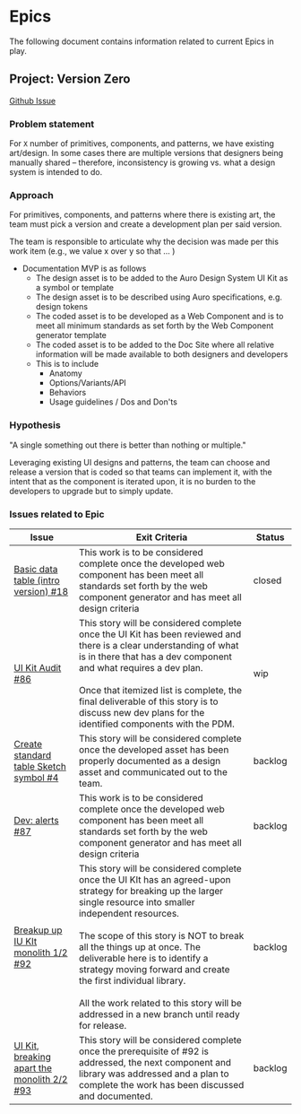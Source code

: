 # Epics

The following document contains information related to current Epics in play. 

## Project: Version Zero

[Github Issue](https://github.com/AlaskaAirlines/auro_docs/issues/98)

### Problem statement

For `X` number of primitives, components, and patterns, we have existing art/design. In some cases there are multiple versions that designers being manually shared – therefore, inconsistency is growing vs. what a design system is intended to do.

### Approach

For primitives, components, and patterns where there is existing art, the team must pick a version and create a development plan per said version. 

The team is responsible to articulate why the decision was made per this work item  (e.g., we value x over y so that ... )

- Documentation MVP is as follows
    - The design asset is to be added to the Auro Design System UI Kit as a symbol or template
    - The design asset is to be described using Auro specifications, e.g. design tokens
    - The coded asset is to be developed as a Web Component and is to meet all minimum standards as set forth by the Web Component generator template
    - The coded asset is to be added to the Doc Site where all relative information will be made available to both designers and developers
    - This is to include
        - Anatomy
        - Options/Variants/API
        - Behaviors
        - Usage guidelines / Dos and Don'ts

### Hypothesis 

"A single something out there is better than nothing or multiple."

Leveraging existing UI designs and patterns, the team can choose and release a version that is coded so that teams can implement it, with the intent that as the component is iterated upon, it is no burden to the developers to upgrade but to simply update.


### Issues related to Epic

| Issue | Exit Criteria | Status | 
|---|---|---
| [Basic data table (intro version) #18](https://github.com/AlaskaAirlines/auro_docs/issues/18) | This work is to be considered complete once the developed web component has been meet all standards set forth by the web component generator and has meet all design criteria | closed|
| [UI Kit Audit #86](https://github.com/AlaskaAirlines/auro_docs/issues/86) | This story will be considered complete once the UI Kit has been reviewed and there is a clear understanding of what is in there that has a dev component and what requires a dev plan.<br><br>Once that itemized list is complete, the final deliverable of this story is to discuss new dev plans for the identified components with the PDM. | wip |
|[Create standard table Sketch symbol #4](https://github.com/AlaskaAirlines/auro-table/issues/4)|This story will be considered complete once the developed asset has been properly documented as a design asset and communicated out to the team.|backlog
| [Dev: alerts #87](https://github.com/AlaskaAirlines/auro_docs/issues/87) | This work is to be considered complete once the developed web component has been meet all standards set forth by the web component generator and has meet all design criteria | backlog|
| [Breakup up IU KIt monolith 1/2 #92](https://github.com/AlaskaAirlines/auro_docs/issues/92) | This story will be considered complete once the UI KIt has an agreed-upon strategy for breaking up the larger single resource into smaller independent resources.<br><br>The scope of this story is NOT to break all the things up at once. The deliverable here is to identify a strategy moving forward and create the first individual library.<br><br>All the work related to this story will be addressed in a new branch until ready for release.| backlog |
| [UI Kit, breaking apart the monolith 2/2 #93](https://github.com/AlaskaAirlines/auro_docs/issues/93) | This story will be considered complete once the prerequisite of #92 is addressed, the next component and library was addressed and a plan to complete the work has been discussed and documented.|backlog |
